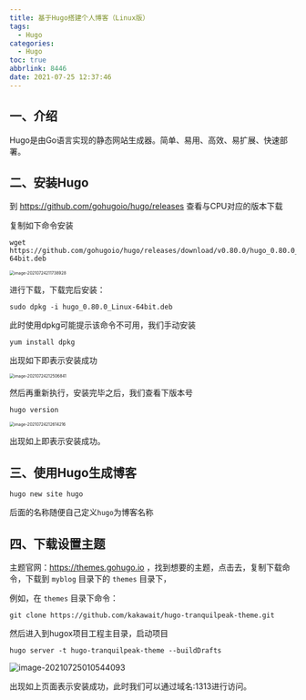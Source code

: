 ```yaml
---
title: 基于Hugo搭建个人博客（Linux版）
tags:
  - Hugo
categories:
  - Hugo
toc: true
abbrlink: 8446
date: 2021-07-25 12:37:46
---
```


## 一、介绍

Hugo是由Go语言实现的静态网站生成器。简单、易用、高效、易扩展、快速部署。

<!--more-->

## 二、安装Hugo

到 https://github.com/gohugoio/hugo/releases 查看与CPU对应的版本下载

复制如下命令安装

```shell
wget https://github.com/gohugoio/hugo/releases/download/v0.80.0/hugo_0.80.0_Linux-64bit.deb
```

<img src="https://cdn.jsdelivr.net/gh/liuhuanhuan963019/blogPicture/md_photos/image-20210724211738928.png" alt="image-20210724211738928" style="zoom:50%;" />

 进行下载，下载完后安装：

```shell
sudo dpkg -i hugo_0.80.0_Linux-64bit.deb 
```

此时使用dpkg可能提示该命令不可用，我们手动安装

```shell
yum install dpkg
```

出现如下即表示安装成功

<img src="https://cdn.jsdelivr.net/gh/liuhuanhuan963019/blogPicture/md_photos/hugo(linux)01.png" alt="image-20210724212506841" style="zoom:50%;" />

然后再重新执行，安装完毕之后，我们查看下版本号

````shell
hugo version
````

<img src="https://cdn.jsdelivr.net/gh/liuhuanhuan963019/blogPicture/md_photos/hugo(linux)02.png" alt="image-20210724212614216" style="zoom:50%;" />

出现如上即表示安装成功。

## 三、使用Hugo生成博客

```shell
hugo new site hugo
```

后面的名称随便自己定义`hugo`为博客名称

## 四、下载设置主题

主题官网：https://themes.gohugo.io ，找到想要的主题，点击去，复制下载命令，下载到 `myblog` 目录下的 `themes` 目录下，

例如，在 `themes` 目录下命令：

```shell
git clone https://github.com/kakawait/hugo-tranquilpeak-theme.git
```

然后进入到hugox项目工程主目录，启动项目

```shell
hugo server -t hugo-tranquilpeak-theme --buildDrafts
```

![image-20210725010544093](https://cdn.jsdelivr.net/gh/liuhuanhuan963019/blogPicture/md_photos/hugo%20(linux).png)

出现如上页面表示安装成功，此时我们可以通过域名:1313进行访问。
